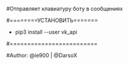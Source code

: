 #Отправляет клавиатуру боту в сообщениях

#========УСТАНОВИТЬ=======

- pip3 install --user vk_api

#=========================

#Author: @ie900 | @DarsoX
